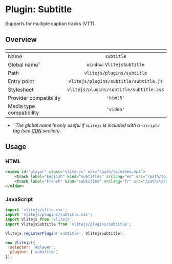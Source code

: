 # Plugin: Subtitle

Supports for multiple caption tracks (VTT).

## Overview

| <!-- -->                 |                <!-- -->                 |
| ------------------------ | :-------------------------------------: |
| Name                     |               `subtitle`                |
| Global name&sup1;        |        `window.VlitejsSubtitle`         |
| Path                     |       `vlitejs/plugins/subtitle`        |
| Entry point              | `vlitejs/plugins/subtitle/subtitle.js`  |
| Stylesheet               | `vlitejs/plugins/subtitle/subtitle.css` |
| Provider compatibility   |                `'html5'`                |
| Media type compatibility |                `'video'`                |

- _&sup1; The global name is only useful if `vLitejs` is included with a `<script>` tag (see [CDN](../../../README.md#CDN) section)._

## Usage

### HTML

<!-- prettier-ignore -->
```html
<video id="player" class="vlite-js" src="/path/to/video.mp4">
    <track label="English" kind="subtitles" srclang="en" src="/path/to/subtitle-en.vtt" default>
    <track label="French" kind="subtitles" srclang="fr" src="/path/to/subtitle-fr.vtt">
</video>
```

### JavaScript

```js
import 'vlitejs/vlite.css';
import 'vlitejs/plugins/subtitle.css';
import Vlitejs from 'vlitejs';
import VlitejsSubtitle from 'vlitejs/plugins/subtitle';

Vlitejs.registerPlugin('subtitle', VlitejsSubtitle);

new Vlitejs({
  selector: '#player',
  plugins: ['subtitle']
});
```
